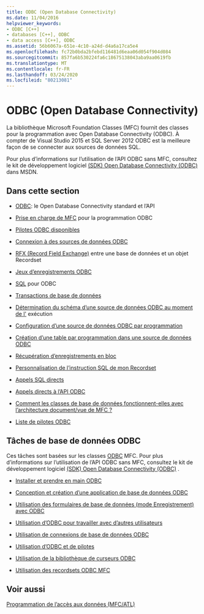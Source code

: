 ```yaml
---
title: ODBC (Open Database Connectivity)
ms.date: 11/04/2016
helpviewer_keywords:
- ODBC [C++]
- databases [C++], ODBC
- data access [C++], ODBC
ms.assetid: 56b6067a-651e-4c10-a24d-d4a6a17ca5e4
ms.openlocfilehash: fc72b0bda2bfebd116481d6eaa06d054f904d084
ms.sourcegitcommit: 857fa6b530224fa6c18675138043aba9aa0619fb
ms.translationtype: MT
ms.contentlocale: fr-FR
ms.lasthandoff: 03/24/2020
ms.locfileid: "80213081"
---
```

# <a name="open-database-connectivity-odbc"></a>ODBC (Open Database Connectivity)

La bibliothèque Microsoft Foundation Classes (MFC) fournit des classes pour la programmation avec Open Database Connectivity (ODBC). À compter de Visual Studio 2015 et SQL Server 2012 ODBC est la meilleure façon de se connecter aux sources de données SQL.

Pour plus d’informations sur l’utilisation de l’API ODBC sans MFC, consultez le kit de développement logiciel [(SDK) Open Database Connectivity (ODBC)](/sql/odbc/microsoft-open-database-connectivity-odbc) dans MSDN.

## <a name="in-this-section"></a>Dans cette section

- [ODBC](odbc-basics.md): le Open Database Connectivity standard et l’API

- [Prise en charge de MFC](odbc-and-mfc.md) pour la programmation ODBC

- [Pilotes ODBC disponibles](odbc-driver-list.md)

- [Connexion à des sources de données ODBC](data-source-managing-connections-odbc.md)

- [RFX (Record Field Exchange)](record-field-exchange-rfx.md) entre une base de données et un objet Recordset

- [Jeux d’enregistrements ODBC](recordset-odbc.md)

- [SQL](sql.md) pour ODBC

- [Transactions de base de données](transaction-odbc.md)

- [Détermination du schéma d’une source de données ODBC au moment de l'](data-source-determining-the-schema-of-the-data-source-odbc.md) exécution

- [Configuration d’une source de données ODBC par programmation](data-source-programmatically-configuring-an-odbc-data-source.md)

- [Création d’une table par programmation dans une source de données ODBC](data-source-programmatically-creating-a-table-in-an-odbc-data-source.md)

- [Récupération d’enregistrements en bloc](recordset-fetching-records-in-bulk-odbc.md)

- [Personnalisation de l’instruction SQL de mon Recordset](sql-customizing-your-recordsets-sql-statement-odbc.md)

- [Appels SQL directs](sql-making-direct-sql-calls-odbc.md)

- [Appels directs à l’API ODBC](odbc-calling-odbc-api-functions-directly.md)

- [Comment les classes de base de données fonctionnent-elles avec l’architecture document/vue de MFC ?](working-with-documents-and-views.md)

- [Liste de pilotes ODBC](odbc-driver-list.md)

## <a name="odbc-database-tasks"></a>Tâches de base de données ODBC

Ces tâches sont basées sur les classes [ODBC](odbc-basics.md) MFC. Pour plus d’informations sur l’utilisation de l’API ODBC sans MFC, consultez le kit de développement logiciel [(SDK) Open Database Connectivity (ODBC)](/sql/odbc/microsoft-open-database-connectivity-odbc) .

- [Installer et prendre en main ODBC](installing-and-getting-started-with-odbc.md)

- [Conception et création d’une application de base de données ODBC](design-and-create-an-odbc-database-application.md)

- [Utilisation des formulaires de base de données (mode Enregistrement) avec ODBC](use-database-forms-record-views-with-odbc.md)

- [Utilisation d’ODBC pour travailler avec d’autres utilisateurs](use-odbc-to-work-with-other-users.md)

- [Utilisation de connexions de base de données ODBC](work-with-odbc-database-connections.md)

- [Utilisation d’ODBC et de pilotes](work-with-odbc-and-drivers.md)

- [Utilisation de la bibliothèque de curseurs ODBC](use-the-odbc-cursor-library.md)

- [Utilisation des recordsets ODBC MFC](use-mfc-odbc-recordsets.md)

## <a name="see-also"></a>Voir aussi

[Programmation de l’accès aux données (MFC/ATL)](../../data/data-access-programming-mfc-atl.md)
